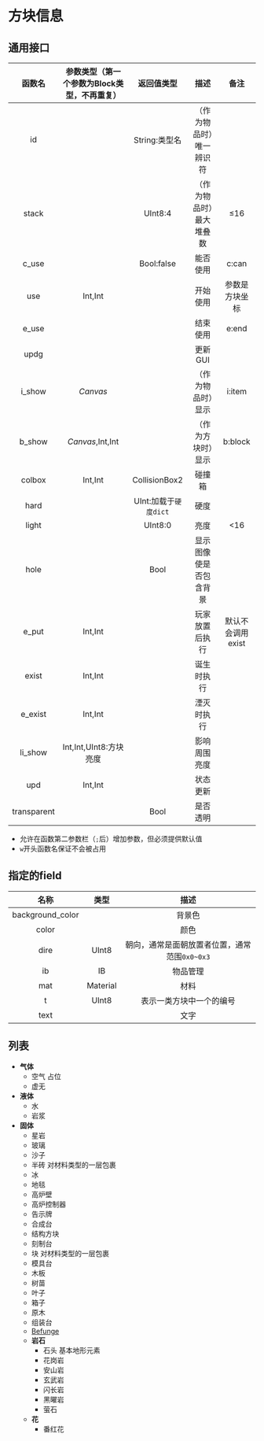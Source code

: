 # 方块信息
## 通用接口
|函数名|参数类型（第一个参数为Block类型，不再重复）|返回值类型|描述|备注|
|:-:|:-:|:-:|:-:|:-:|
|id||String:类型名|（作为物品时）唯一辨识符||
|stack||UInt8:4|（作为物品时）最大堆叠数|≤16|
|c_use||Bool:false|能否使用|c:can|
|use|Int,Int||开始使用|参数是方块坐标|
|e_use|||结束使用|e:end|
|updg|||更新GUI||
|i_show|*Canvas*||（作为物品时）显示|i:item|
|b_show|*Canvas*,Int,Int||（作为方块时）显示|b:block|
|colbox|Int,Int|CollisionBox2|碰撞箱||
|hard||UInt:加载于`硬度dict`|硬度||
|light||UInt8:0|亮度|<16|
|hole||Bool|显示图像使是否包含背景||
|e_put|Int,Int||玩家放置后执行|默认不会调用exist|
|exist|Int,Int||诞生时执行||
|e_exist|Int,Int||湮灭时执行||
|li_show|Int,Int,UInt8:方块亮度||影响周围亮度||
|upd|Int,Int||状态更新||
|transparent||Bool|是否透明||

* 允许在函数第二参数栏（`;`后）增加参数，但必须提供默认值
* `w`开头函数名保证不会被占用

## 指定的field
|名称|类型|描述|
|:-:|:-:|:-:|
|background_color||背景色|
|color||颜色|
|dire|UInt8|朝向，通常是面朝放置者位置，通常范围`0x0~0x3`|
|ib|IB|物品管理|
|mat|Material|材料|
|t|UInt8|表示一类方块中一个的编号|
|text||文字|

## 列表
* **气体**
	+ 空气 占位
	+ 虚无
* **液体**
	+ 水
	+ 岩浆
* **固体**
	+ 星岩
	+ 玻璃
	+ 沙子
	+ 半砖 对材料类型的一层包裹
	+ 冰
	+ 地毯
	+ 高炉壁
	+ 高炉控制器
	+ 告示牌
	+ 合成台
	+ 结构方块
	+ 刻制台
	+ 块 对材料类型的一层包裹
	+ 模具台
	+ 木板
	+ 树苗
	+ 叶子
	+ 箱子
	+ 原木
	+ 组装台
	+ [Befunge](blk/Befunge.md)
	* **岩石**
		+ 石头 基本地形元素
		+ 花岗岩
		+ 安山岩
		+ 玄武岩
		+ 闪长岩
		+ 黑曜岩
		+ 萤石
	* **花**
		+ 番红花
